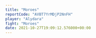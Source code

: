 ```yaml
---
title: "Moroes"
reportCode: "AVBT7YrMDjP2NnFH"
player: "Alydara"
fight: "Moroes"
date: 2021-10-27T19:09:12.576000+00:00
---
```

